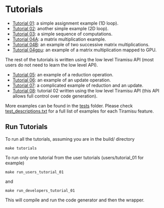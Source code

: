 # Tutorials

- [Tutorial 01](developers/tutorial_01/tutorial_01.cpp): a simple assignment example (1D loop).
- [Tutorial 02](developers/tutorial_02/tutorial_02.cpp): another simple example (2D loop).
- [Tutorial 03](developers/tutorial_03/tutorial_03.cpp): a simple sequence of computations.
- [Tutorial 04A](developers/tutorial_04A/tutorial_04A.cpp): a matrix multiplication example.
- [Tutorial 04B](developers/tutorial_04B/tutorial_04B.cpp): an example of two successive matrix multiplications.
- [Tutorial 04gpu](developers/tutorial_04gpu/tutorial_04gpu.cpp): an example of a matrix multiplication mapped to GPU.

The rest of the tutorials is written using the low level Tiramisu API (most users do not need to learn the low level API).

- [Tutorial 05](developers/tutorial_05/tutorial_05.cpp): an example of a reduction operation.
- [Tutorial 06](developers/tutorial_06/tutorial_06.cpp): an example of an update operation.
- [Tutorial 07](developers/tutorial_07/tutorial_07.cpp): a complicated example of reduction and an update.
- [Tutorial 08](developers/tutorial_08/tutorial_08.cpp): tutorial 02 written using the low level Tiramisu API (this API allows full control over code generation).

More examples can be found in the [tests](tests/) folder. Please check [test_descriptions.txt](tests/test_descriptions.txt) for a full list of examples for each Tiramisu feature.

## Run Tutorials

To run all the tutorials, assuming you are in the build/ directory

    make tutorials
    
To run only one tutorial from the user tutorials (users/tutorial_01 for example)

    make run_users_tutorial_01

and

    make run_developers_tutorial_01
    
This will compile and run the code generator and then the wrapper.

